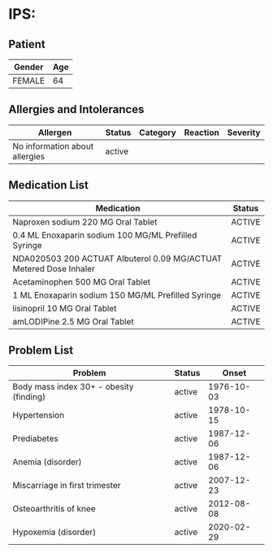 # IPS:

## Patient

|Gender|Age|
|---|---|
|FEMALE|64|

## Allergies and Intolerances

|Allergen|Status|Category|Reaction|Severity|
|---|---|---|---|---|
|No information about allergies|active||||

## Medication List

|Medication|Status|
|---|---|
|Naproxen sodium 220 MG Oral Tablet|ACTIVE|
|0.4 ML Enoxaparin sodium 100 MG/ML Prefilled Syringe|ACTIVE|
|NDA020503 200 ACTUAT Albuterol 0.09 MG/ACTUAT Metered Dose Inhaler|ACTIVE|
|Acetaminophen 500 MG Oral Tablet|ACTIVE|
|1 ML Enoxaparin sodium 150 MG/ML Prefilled Syringe|ACTIVE|
|lisinopril 10 MG Oral Tablet|ACTIVE|
|amLODIPine 2.5 MG Oral Tablet|ACTIVE|

## Problem List

|Problem|Status|Onset|
|---|---|---|
|Body mass index 30+ - obesity (finding)|active|1976-10-03|
|Hypertension|active|1978-10-15|
|Prediabetes|active|1987-12-06|
|Anemia (disorder)|active|1987-12-06|
|Miscarriage in first trimester|active|2007-12-23|
|Osteoarthritis of knee|active|2012-08-08|
|Hypoxemia (disorder)|active|2020-02-29|
